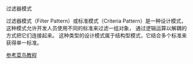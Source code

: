 过滤器模式

过滤器模式（Filter Pattern）或标准模式（Criteria Pattern）是一种设计模式，
这种模式允许开发人员使用不同的标准来过滤一组对象，
通过逻辑运算以解耦的方式把它们连接起来。
这种类型的设计模式属于结构型模式，它结合多个标准来获得单一标准。

[参考菜鸟教程](http://www.runoob.com/design-pattern/filter-pattern.html)
